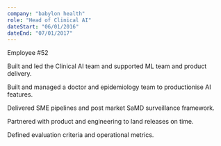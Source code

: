 ```yaml
---
company: "babylon health"
role: "Head of Clinical AI"
dateStart: "06/01/2016"
dateEnd: "07/01/2017"
---
```


Employee #52

Built and led the Clinical AI team and supported ML team and product delivery.

Built and managed a doctor and epidemiology team to productionise AI features.

Delivered SME pipelines and post market SaMD surveillance framework.

Partnered with product and engineering to land releases on time.

Defined evaluation criteria and operational metrics.
